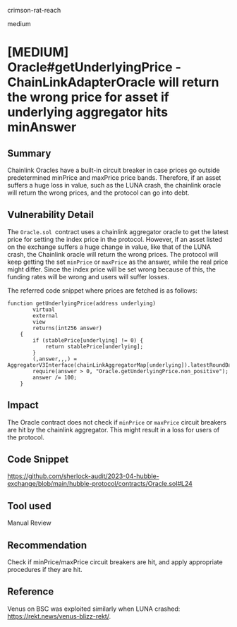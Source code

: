 crimson-rat-reach

medium

# [MEDIUM] Oracle#getUnderlyingPrice - ChainLinkAdapterOracle will return the wrong price for asset if underlying aggregator hits minAnswer

## Summary
Chainlink Oracles have a built-in circuit breaker in case prices go outside predetermined minPrice and maxPrice price bands. Therefore, if an asset suffers a huge loss in value, such as the LUNA crash, the chainlink oracle will return the wrong prices, and the protocol can go into debt. 

## Vulnerability Detail

The `Oracle.sol `contract uses a chainlink aggregator oracle to get the latest price for setting the index price in the protocol. However, if an asset listed on the exchange suffers a huge change in value, like that of the LUNA crash, the Chainlink oracle will return the wrong prices. The protocol will keep getting the set `minPrice` or `maxPrice` as the answer, while the real price might differ.  Since the index price will be set wrong because of this, the funding rates will be wrong and users will suffer losses. 

The referred code snippet where prices are fetched is as follows:
```solidity
function getUnderlyingPrice(address underlying)
        virtual
        external
        view
        returns(int256 answer)
    {
        if (stablePrice[underlying] != 0) {
            return stablePrice[underlying];
        }
        (,answer,,,) = AggregatorV3Interface(chainLinkAggregatorMap[underlying]).latestRoundData();
        require(answer > 0, "Oracle.getUnderlyingPrice.non_positive");
        answer /= 100;
    }
```

## Impact
The Oracle contract does not check if `minPrice` or `maxPrice` circuit breakers are hit by the chainlink aggregator. This might result in a loss for users of the protocol.

## Code Snippet
https://github.com/sherlock-audit/2023-04-hubble-exchange/blob/main/hubble-protocol/contracts/Oracle.sol#L24

## Tool used

Manual Review

## Recommendation
Check if minPrice/maxPrice circuit breakers are hit, and apply appropriate procedures if they are hit. 

## Reference
Venus on BSC was exploited similarly when LUNA crashed: https://rekt.news/venus-blizz-rekt/. 
